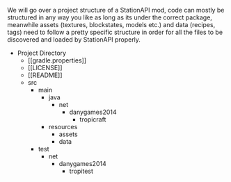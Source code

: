 We will go over a project structure of a StationAPI mod, code can mostly be structured in any way you like as long as its under the correct package, meanwhile assets (textures, blockstates, models etc.) and data (recipes, tags) need to follow a pretty specific structure in order for all the files to be discovered and loaded by StationAPI properly.

* Project Directory
	* [[gradle.properties]]
	* [[LICENSE]]
	* [[README]]
	* src
		* main
			* java
				* net
					* danygames2014
						* tropicraft
			* resources
				* assets
				* data
		* test
			* net
				* danygames2014
					* tropitest